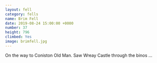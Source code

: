 ```yaml
---
layout: fell
category: fells
name: Brim Fell
date: 2019-08-24 15:00:00 +0000
number: 37
height: 796
climbed: Yes
image: brimfell.jpg
---
```

On the way to Coniston Old Man.  Saw Wreay Castle through the binos ...

